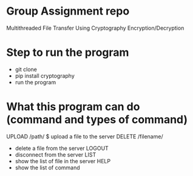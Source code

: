 # Group Assignment repo
 Multithreaded File Transfer Using Cryptography Encryption/Decryption

# Step to run the program
 - git clone
 - pip install cryptography
 - run the program

# What this program can do (command and types of command)
 UPLOAD /path/ $ upload a file to the server
 DELETE /filename/ 
 - delete a file from the server
 LOGOUT 
 - disconnect from the server
 LIST 
 - show the list of file in the server
 HELP 
 - show the list of command
